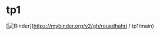 # tp1
[![Binder](https://mybinder.org/badge_logo.svg)](https://mybinder.org/v2/gh/rouadhahri / tp1/main)
